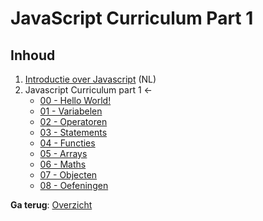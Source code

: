 # JavaScript Curriculum Part 1

## Inhoud
1. [Introductie over Javascript](https://docs.google.com/presentation/d/1MLcM6CStbZ8a3a2lsR5MAg0mhBbeGnF1Az5r1uiN7RQ/edit?usp=sharing) (NL)
1. Javascript Curriculum part 1 ←
    * [00 - Hello World!](./00-Hello_World/)
    * [01 - Variabelen](./01-Variabelen/)
    * [02 - Operatoren](./02-Operatoren/)
    * [03 - Statements](./03-Statements/)
    * [04 - Functies](./04-Functies/)
    * [05 - Arrays](./05-Arrays/)
    * [06 - Maths](./06-Maths/)
    * [07 - Objecten](./07-Objecten/)
    * [08 - Oefeningen](./08-Oefeningen/)


<!--- 1. [Opdracht 1](../../Opdrachten/Opdracht_1/)
1. [Opdracht 2](../../Opdrachten/Opdracht_2/)
1. [De DOM](https://docs.google.com/presentation/d/1mVaBQ3iOnBsiZfGdJD1digi_uglB4zFw2q7geE5XGhc/edit?usp=sharing)
1. [Javascript Curriculum part 2](../Part_2/)
    * [01 - DOM](../Part_2/01-DOM/)
    * [02 - Mouse event](../Part_2/02-Mouse-event/)
    * [03 - Keyboard event](../Part_2/03-Keyboard-event/)
1. [Opdracht 3](../../Opdrachten/Opdracht_3/)
1. [Opdracht 4](../../Opdrachten/Opdracht_4/)
1. [Opdracht 5](../../Opdrachten/Opdracht_5/)
1. [Opdracht 6](../../Opdrachten/Opdracht_6/) --->
    
**Ga terug**:  [Overzicht](../../)
